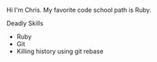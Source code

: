 Hi I'm Chris.
My favorite code school path is Ruby.

Deadly Skills
* Ruby
* Git
* Killing history using git rebase
